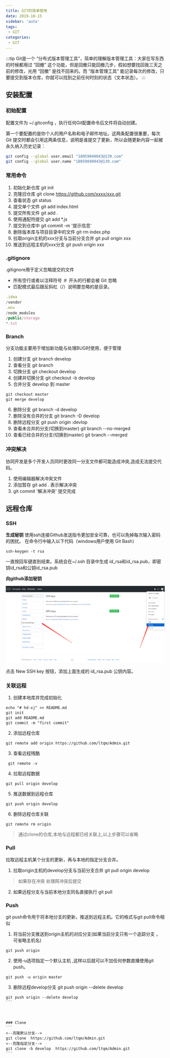 ```yaml
---
title: GIT的简单使用
date: 2019-10-15
sidebar: 'auto'
tags:
 - GIT
categories: 
 - GIT
---
```


:::tip
Git是一个 “分布式版本管理工具”，简单的理解版本管理工具：大家在写东西的时候都用过 “回撤” 这个功能，但是回撤只能回撤几步，假如想要找回我三天之前的修改，光用 “回撤” 是找不回来的。而 “版本管理工具” 能记录每次的修改，只要提交到版本仓库，你就可以找到之前任何时刻的状态（文本状态）。
::: 

<!-- more -->

## 安装配置

### 初始配置
配置文件为 ~/.gitconfig ，执行任何Git配置命令后文件将自动创建。

第一个要配置的是你个人的用户名称和电子邮件地址。这两条配置很重要，每次 Git 提交时都会引用这两条信息，说明是谁提交了更新，所以会随更新内容一起被永久纳入历史记录：
``` bash
git config --global user.email "18059040043@139.com"
git config --global user.name "18059040043@139.com"
```

### 常用命令

1. 初始化新仓库 git init
2. 克隆旧仓库 git clone https://github.com/xxxx/xxx.git
3. 查看状态 git status
4. 提交单个文件 git add index.html
5. 提交所有文件 git add .
6. 使用通配符提交 git add *.js
7. 提交到仓库中 git commit -m '提示信息'
8. 删除版本库与项目目录中的文件 git rm index.php
9. 拉取origin主机的xxx分支与当前分支合并 git pull origin xxx
10. 推送到远程主机的xxx分支 git push origin xxx


### .gitignore

.gitignore用于定义忽略提交的文件
- 所有空行或者以注释符号 ＃ 开头的行都会被 Git 忽略
- 匹配模式最后跟反斜杠（/）说明要忽略的是目录。

``` javascript
.idea
/vendor
.env
/node_modules
/public/storage
*.txt
```

### Branch

分支功能主要用于增加新功能与处理BUG时使用，便于管理
1. 创建分支 git branch develop
2. 查看分支 git branch
3. 切换分支 git checkout develop
4. 创建并切换分支 git checkout -b develop
5. 合并分支 develop 到 master 
```
git checkout master
git merge develop

```
6. 删除分支 git branch -d develop
7. 删除没有合并的分支 git branch -D develop
8. 删除远程分支 git push origin :devlop
9. 查看未合并的分支(切换到master) git branch --no-merged
10. 查看已经合并的分支(切换到master) git branch --merged

### 冲突解决

协同开发是多个开发人员同时更改同一分支文件都可能造成冲突,造成无法提交代码。

1. 使用编辑器解决冲突文件
2. 添加暂存 git add . 表示解决冲突
3. git commit '解决冲突'  提交完成

## 远程仓库

### SSH

**生成秘钥**
使用ssh连接Github发送指令更加安全可靠，也可以免掉每次输入密码的困扰。
在命令行中输入以下代码（windows用户使用 Git Bash）
```
ssh-keygen -t rsa
```
一直按回车键直到结束。系统会在~/.ssh 目录中生成 id_rsa和id_rsa.pub，即密钥id_rsa和公钥id_rsa.pub

**向github添加秘钥**

![avatar](./img/SSH.png)

点击 New SSH key 按钮，添加上面生成的 id_rsa.pub 公钥内容。

### 关联远程

1. 创建本地库并完成初始化
```
echo "# hd-xj" >> README.md
git init
git add README.md
git commit -m "first commit"
```
2. 添加远程仓库
```
git remote add origin https://github.com/ltqm/Admin.git
```
3. 查看远程残酷
```
 git remote -v
```
4. 拉取远程数据
```
git pull origin develop
```
5. 推送数据到远程仓库
```
git push origin develop
```
6. 删除远程仓库关联
```
git remote rm origin
```

> 通过clone的仓库,本地与远程都已经关联上,以上步骤可以省略

### Pull 

拉取远程主机某个分支的更新，再与本地的指定分支合并。
1. 拉取origin主机的develop分支与当前分支合并 git pull origin develop
> 如果存在冲突 处理网冲突后提交
2. 如果远程分支与当前本地分支同名直接执行 git pull

### Push

git push命令用于将本地分支的更新，推送到远程主机。它的格式与git pull命令相似
1. 将当前分支推送到origin主机的对应分支(如果当前分支只有一个追踪分支 ，可省略主机名)
```
git push origin
```
2. 使用-u选项指定一个默认主机 ,这样以后就可以不加任何参数直播使用git push。
```
git push -u origin master
``` 
3. 删除远程develop分支 git push origin --delete develop
````
git push origin --delete develop
```



### Clone
```
<--克隆默认分支-->
git clone  https://github.com/ltqm/Admin.git
<--克隆指定分支-->
git clone -b develop  https://github.com/ltqm/Admin.git
```


